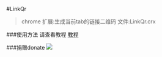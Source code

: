 #LinkQr
> chrome 扩展:生成当前tab的链接二维码
> 文件:LinkQr.crx

###使用方法
请查看教程 [教程](http://jingyan.baidu.com/article/c1465413596be80bfcfc4cfa.html)

###捐赠donate
![](https://justinzzc.github.io/imgs/donate.jpg)




